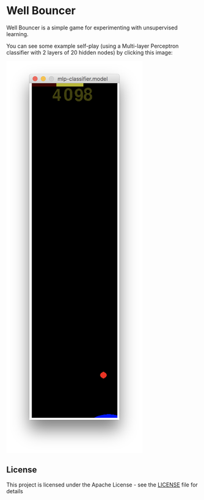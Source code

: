 # Well Bouncer

Well Bouncer is a simple game for experimenting with unsupervised learning.

You can see some example self-play (using a Multi-layer Perceptron classifier
with 2 layers of 20 hidden nodes) by clicking this image:

[![Watch the video](selfplay.png)](selfplay.mov)


## License

This project is licensed under the Apache License - see the [LICENSE](../LICENSE) file for details
